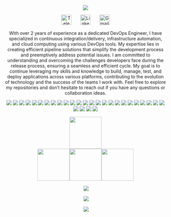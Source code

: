 <p align="center">
  <a href="https://github.com/SheplX"><img src="https://readme-typing-svg.herokuapp.com/?lines=Welcome👋!;Iam%20DevOps%20Engineer;Building%20Different%20Solutions;I%20Love%20Automating%20Everything;Always%20Learning%20New%20Things&font=Fira%20Code&center=true&width=440&height=45&color=f75c7e&vCenter=true&size=22"></a>
<p align="center">
  <a href="https://t.me/CHI_X_NGO"><img width="32px" alt="Telegram" title="Telegram" src="https://github.com/SheplX/SheplX/blob/main/Img/telegram.png"/></a>
  &#8287;&#8287;&#8287;&#8287;&#8287;
  <a href="https://www.linkedin.com/in/shepl/"><img width="32px" alt="Linkedin" title="Linkedin" src="https://github.com/SheplX/SheplX/blob/main/Img/linkedin.png"/></a>
  &#8287;&#8287;&#8287;&#8287;&#8287;
  <a href="mailto:shepl.dev@gmail.com"><img width="32px" alt="Gmail" title="Gmail" src="https://github.com/SheplX/SheplX/blob/main/Img/email.png"/></a>
</p>
<p align="center">
With over 2 years of experience as a dedicated DevOps Engineer, I have specialized in continuous integration/delivery, infrastructure automation, and cloud computing using various DevOps tools. My expertise lies in creating efficient pipeline solutions that simplify the development process and preemptively address potential issues. I am committed to understanding and overcoming the challenges developers face during the release process, ensuring a seamless and efficient cycle. My goal is to continue leveraging my skills and knowledge to build, manage, test, and deploy applications across various platforms, contributing to the evolution of technology and the success of the teams I work with. Feel free to explore my repositories and don’t hesitate to reach out if you have any questions or collaboration ideas.
<p align="center">
  <a href="#"><img src="https://img.shields.io/badge/-Terraform-623CE4?style=for-the-badge&logo=terraform&logoColor=white"></a>
  <a href="#"><img src="https://img.shields.io/badge/-Vault-222222?style=for-the-badge&logo=vault&logoColor=white"></a>
  <a href="#"><img src="https://img.shields.io/badge/-Ansible-EE0000?style=for-the-badge&logo=ansible&logoColor=white"></a>
  <a href="#"><img src="https://img.shields.io/badge/-Docker-2496ED?style=for-the-badge&logo=docker&logoColor=white"></a>
  <a href="#"><img src="https://img.shields.io/badge/-Kubernetes-326CE5?style=for-the-badge&logo=kubernetes&logoColor=white"></a>
  <a href="#"><img src="https://img.shields.io/badge/-OpenShift-EE0000?style=for-the-badge&logo=redhatopenshift&logoColor=white"></a>
  <a href="#"><img src="https://img.shields.io/badge/-Helm-277A9F?style=for-the-badge&logo=helm&logoColor=white"></a>
  <a href="#"><img src="https://img.shields.io/badge/-SonarQube-4E9BCD?style=for-the-badge&logo=sonarqube&logoColor=white"></a>
  <a href="#"><img src="https://img.shields.io/badge/-Nexus-4EAA25?style=for-the-badge&logo=nexus3&logoColor=white"></a>
  <a href="#"><img src="https://img.shields.io/badge/-Microsoft%20SQL%20Server-CC2927?style=for-the-badge&logo=microsoft-sql-server&logoColor=white"></a>
  <a href="#"><img src="https://img.shields.io/badge/-Redis-DC382D?style=for-the-badge&logo=redis&logoColor=white"></a>
  <a href="#"><img src="https://img.shields.io/badge/-MongoDB-47A248?style=for-the-badge&logo=mongodb&logoColor=white"></a>
  <a href="#"><img src="https://img.shields.io/badge/-Nginx-009639?style=for-the-badge&logo=nginx&logoColor=white"></a>
  <a href="#"><img src="https://img.shields.io/badge/-Apache-D22128?style=for-the-badge&logo=apache&logoColor=white"></a>
  <a href="#"><img src="https://img.shields.io/badge/-Microsoft%20IIS-0052CC?style=for-the-badge&logo=internet-information-services&logoColor=white"></a>
  <a href="#"><img src="https://img.shields.io/badge/-API-3C3F42?style=for-the-badge&logo=swagger&logoColor=white"></a>
  <a href="#"><img src="https://img.shields.io/badge/-Jenkins-D24939?style=for-the-badge&logo=jenkins&logoColor=white"></a>
  <a href="#"><img src="https://img.shields.io/badge/-Azure%20DevOps-0078D7?style=for-the-badge&logo=azuredevops&logoColor=white"></a>
  <a href="#"><img src="https://img.shields.io/badge/-msbuild-623CE4?style=for-the-badge&logo=dotnet&logoColor=white"></a>
  <a href="#"><img src="https://img.shields.io/badge/-Visual%20Studio-5C2D91?style=for-the-badge&logo=visual-studio&logoColor=white"></a>
  <a href="#"><img src="https://img.shields.io/badge/-Git-F05032?style=for-the-badge&logo=git&logoColor=white"></a>
  <a href="#"><img src="https://img.shields.io/badge/-GitHub-3776AB?style=for-the-badge&logo=github&logoColor=white"></a>
  <a href="#"><img src="https://img.shields.io/badge/-GitOps-222222?style=for-the-badge&logo=gitops&logoColor=white"></a>
  <a href="#"><img src="https://img.shields.io/badge/-GitHub%20Actions-2088FF?style=for-the-badge&logo=github-actions&logoColor=white"></a>
  <a href="#"><img src="https://img.shields.io/badge/-Argo%20CD-F05032?style=for-the-badge&logo=argo&logoColor=white"></a>
  <a href="#"><img src="https://img.shields.io/badge/-Linux-3C3F42?style=for-the-badge&logo=windows-terminal&logoColor=white"></a>
  <a href="#"><img src="https://img.shields.io/badge/-Bash-222222?style=for-the-badge&logo=gnu-bash&logoColor=white"></a>
  <a href="#"><img src="https://img.shields.io/badge/-PS-0052CC?style=for-the-badge&logo=powershell&logoColor=white"></a>
  <a href="#"><img src="https://img.shields.io/badge/-Python-3776AB?style=for-the-badge&logo=python&logoColor=white"></a>
</p>
<p align="center" style="font-size:0;">
<a href="https://www.credly.com/badges/33e96ef5-a6c2-4d75-b8ba-a7a1e90a39d5/public_url"><img src="https://images.credly.com/size/680x680/images/00634f82-b07f-4bbd-a6bb-53de397fc3a6/image.png" alt="ACP" width="100" height="100"></a>
</p>
<p align="center" style="font-size:0;">
<a href="https://www.credly.com/badges/7fd0695c-ddf4-4cdb-99b1-0ea1fdee5cff/public_url"><img src="https://images.credly.com/size/220x220/images/8b8ed108-e77d-4396-ac59-2504583b9d54/cka_from_cncfsite__281_29.png" alt="CKA" width="100" height="100"></a>
<a href="https://www.credly.com/badges/f2c010f8-60bb-4b6d-9eef-b3067e9dac1a/public_url"><img src="https://images.credly.com/size/340x340/images/cc8adc83-1dc6-4d57-8e20-22171247e052/blob" alt="CKAD" width="100" height="100"></a>
<a href="https://www.credly.com/badges/322f2ee9-6fed-4a2a-a3ac-e94d5579d9c1/public_url"><img src="https://www.cncf.io/wp-content/uploads/2020/11/kubernetes-security-specialist-logo.svg" alt="CKS" width="100" height="100"></a>
</p>
</p>
<p align="center">&nbsp;<img align="center" src="https://github-readme-streak-stats.herokuapp.com/?user=SheplX&layout=compact&theme=radical&hide_border=true"
</p> 
<p align="center">&nbsp;<img align="center" src="https://github-readme-stats-git-masterrstaa-rickstaa.vercel.app/api?username=SheplX&theme=radical&hide_border=true"
</p>
<p align="center">&nbsp;<img align="center" src="https://github-readme-stats-git-masterrstaa-rickstaa.vercel.app/api/top-langs/?username=SheplX&layout=compact&hide_border=true&theme=radical"
</p>
